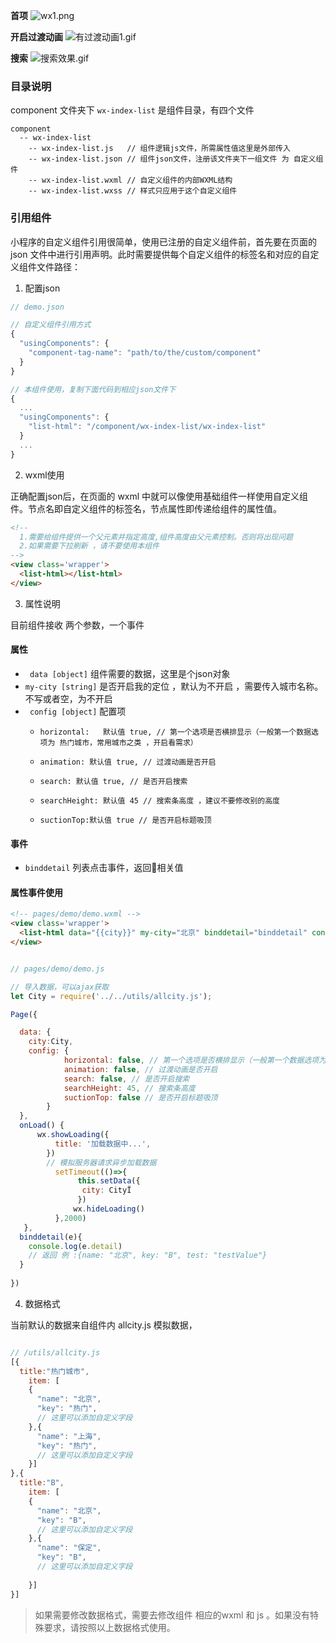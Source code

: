 **首项**
![wx1.png](http://upload-images.jianshu.io/upload_images/4472817-5f0d07dfbe56f359.png?imageMogr2/auto-orient/strip%7CimageView2/2/w/200)

**开启过渡动画**
![有过渡动画1.gif](http://upload-images.jianshu.io/upload_images/4472817-85866da150c133e1.gif?imageMogr2/auto-orient/strip)

**搜索**
![搜索效果.gif](http://upload-images.jianshu.io/upload_images/4472817-7249a95d901f3bd9.gif?imageMogr2/auto-orient/strip)


### 目录说明
component 文件夹下 `` wx-index-list `` 是组件目录，有四个文件
```
component
  -- wx-index-list
    -- wx-index-list.js   // 组件逻辑js文件，所需属性值这里是外部传入
    -- wx-index-list.json // 组件json文件，注册该文件夹下一组文件 为 自定义组件
    -- wx-index-list.wxml // 自定义组件的内部WXML结构
    -- wx-index-list.wxss // 样式只应用于这个自定义组件

```

### 引用组件

小程序的自定义组件引用很简单，使用已注册的自定义组件前，首先要在页面的 json 文件中进行引用声明。此时需要提供每个自定义组件的标签名和对应的自定义组件文件路径：

1. 配置json
```js
// demo.json

// 自定义组件引用方式
{
  "usingComponents": {
    "component-tag-name": "path/to/the/custom/component"
  }
}

// 本组件使用，复制下面代码到相应json文件下
{
  ...
  "usingComponents": {
    "list-html": "/component/wx-index-list/wx-index-list"
  }
  ...
}

```

2. wxml使用

正确配置json后，在页面的 wxml 中就可以像使用基础组件一样使用自定义组件。节点名即自定义组件的标签名，节点属性即传递给组件的属性值。

```html
<!-- 
  1.需要给组件提供一个父元素并指定高度,组件高度由父元素控制。否则将出现问题
  2.如果需要下拉刷新 ，请不要使用本组件
-->
<view class='wrapper'> 
  <list-html></list-html>
</view> 

```
3. 属性说明

目前组件接收 两个参数，一个事件

#### 属性
*  `` data [object]``  组件需要的数据，这里是个json对象
*  `` my-city [string] `` 是否开启我的定位 ，默认为不开启 ，需要传入城市名称。不写或者空，为不开启
*  `` config [object]``  配置项
   -     horizontal:   默认值 true, // 第一个选项是否横排显示（一般第一个数据选项为 热门城市，常用城市之类 ，开启看需求）
   -     animation: 默认值 true, // 过渡动画是否开启
   -     search: 默认值 true, // 是否开启搜索
   -     searchHeight: 默认值 45 // 搜索条高度 ，建议不要修改别的高度
   -     suctionTop:默认值 true // 是否开启标题吸顶

#### 事件
*  `` binddetail `` 列表点击事件，返回相关值


#### 属性事件使用

```html
<!-- pages/demo/demo.wxml -->
<view class='wrapper'> 
  <list-html data="{{city}}" my-city="北京" binddetail="binddetail" config="{{config}}"></list-html>
</view> 

```



```js

// pages/demo/demo.js

// 导入数据，可以ajax获取
let City = require('../../utils/allcity.js');

Page({

  data: {
    city:City,
    config: {
            horizontal: false, // 第一个选项是否横排显示（一般第一个数据选项为 热门城市，常用城市之类 ，开启看需求）
            animation: false, // 过渡动画是否开启
            search: false, // 是否开启搜索
            searchHeight: 45, // 搜索条高度
            suctionTop: false // 是否开启标题吸顶
        }
  },
  onLoad() {
      wx.showLoading({
          title: '加载数据中...',
        })
        // 模拟服务器请求异步加载数据
          setTimeout(()=>{
               this.setData({
                city: CityÏ
               })
              wx.hideLoading()
          },2000)
   },
  binddetail(e){
    console.log(e.detail)
    // 返回 例 :{name: "北京", key: "B", test: "testValue"}
  }
  
})

```

4. 数据格式

当前默认的数据来自组件内 allcity.js 模拟数据，

```js

// /utils/allcity.js
[{
  title:"热门城市",
    item: [
    {
      "name": "北京",
      "key": "热门",
      // 这里可以添加自定义字段
    },{
      "name": "上海",
      "key": "热门",
      // 这里可以添加自定义字段      
    }]
},{
  title:"B",
    item: [
    {
      "name": "北京",
      "key": "B",
      // 这里可以添加自定义字段
    },{
      "name": "保定",
      "key": "B",
      // 这里可以添加自定义字段
      
    }]
}]

```
> 如果需要修改数据格式，需要去修改组件 相应的wxml 和 js 。如果没有特殊要求，请按照以上数据格式使用。









































